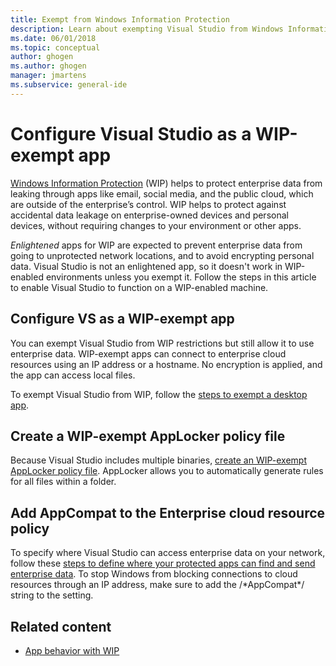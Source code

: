 ```yaml
---
title: Exempt from Windows Information Protection
description: Learn about exempting Visual Studio from Windows Information Protection while still allowing it to use enterprise data. 
ms.date: 06/01/2018
ms.topic: conceptual
author: ghogen
ms.author: ghogen
manager: jmartens
ms.subservice: general-ide
---
```

# Configure Visual Studio as a WIP-exempt app

[Windows Information Protection](/windows/security/information-protection/windows-information-protection/protect-enterprise-data-using-wip) (WIP) helps to protect enterprise data from leaking through apps like email, social media, and the public cloud, which are outside of the enterprise’s control. WIP helps to protect against accidental data leakage on enterprise-owned devices and personal devices, without requiring changes to your environment or other apps.

*Enlightened* apps for WIP are expected to prevent enterprise data from going to unprotected network locations, and to avoid encrypting personal data.​ Visual Studio is not an enlightened app, so it doesn't work in WIP-enabled environments unless you exempt it. Follow the steps in this article to enable Visual Studio to function on a WIP-enabled machine.

## Configure VS as a WIP-exempt app

You can exempt Visual Studio from WIP restrictions but still allow it to use enterprise data. WIP-exempt apps can connect to enterprise cloud resources using an IP address or a hostname. No encryption is applied, and the app can access local files.

To exempt Visual Studio from WIP, follow the [steps to exempt a desktop app](/windows/security/information-protection/windows-information-protection/create-wip-policy-using-intune-azure#exempt-apps-from-a-wip-policy).

## Create a WIP-exempt AppLocker policy file

Because Visual Studio includes multiple binaries, [create an WIP-exempt AppLocker policy file](/windows/security/threat-protection/windows-defender-application-control/applocker/run-the-automatically-generate-rules-wizard). AppLocker allows you to automatically generate rules for all files within a folder.

## Add AppCompat to the Enterprise cloud resource policy

To specify where Visual Studio can access enterprise data on your network, follow these [steps to define where your protected apps can find and send enterprise data](/windows/security/information-protection/windows-information-protection/create-wip-policy-using-intune-azure#choose-where-apps-can-access-enterprise-data). To stop Windows from blocking connections to cloud resources through an IP address, make sure to add the /\*AppCompat\*/ string to the setting.

## Related content

- [App behavior with WIP](/windows/security/information-protection/windows-information-protection/app-behavior-with-wip)
